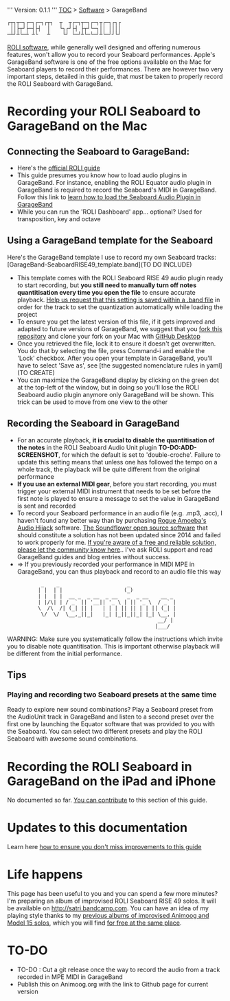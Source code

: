 '''
Version: 0.1.1
'''
[TOC](../README.md) > [Software](README.md) > GarageBand
```
┌┬┐┬─┐┌─┐┌─┐┌┬┐  ┬  ┬┌─┐┬─┐┌─┐┬┌─┐┌┐┌
 ││├┬┘├─┤├┤  │   └┐┌┘├┤ ├┬┘└─┐││ ││││
─┴┘┴└─┴ ┴└   ┴    └┘ └─┘┴└─└─┘┴└─┘┘└┘
```

[ROLI software](software.md), while generally well designed and offering numerous features, won't allow you to record your Seaboard performances. Apple's GarageBand software is one of the free options available on the Mac for Seaboard players to record their performances. There are however two very important steps, detailed in this guide, that *must* be taken to properly record the ROLI Seaboard with GarageBand.



# Recording your ROLI Seaboard to GarageBand on the Mac

## Connecting the Seaboard to GarageBand:

* Here's the [official ROLI guide](https://support.roli.com/article/using-the-seaboard-with-garageband/)
 * This guide presumes you know how to load audio plugins in GarageBand. For instance, enabling the ROLI Equator audio plugin in GarageBand is required to record the Seaboard's MIDI in GarageBand. Follow this link to [learn how to load the Seaboard Audio Plugin in GarageBand ](https://support.native-instruments.com/hc/en-us/articles/210292525-How-to-Insert-Native-Instruments-Plug-ins-in-GarageBand)
* While you can run the 'ROLI Dashboard' app... optional? Used for transposition, key and octave

## Using a GarageBand template for the Seaboard

Here's the GarageBand template I use to record my own Seaboard tracks: [GarageBand-SeaboardRISE49_template.band](TO DO INCLUDE)

* This template comes with the ROLI Seaboard RISE 49 audio plugin ready to start recording, but __you still need to manually turn off notes quantitisation every time you open the file__ to ensure accurate playback. [Help us request that this setting is saved within a .band file](TO-BE-CREATED) in order for the track to set the quantization automatically while loading the project
* To ensure you get the latest version of this file, if it gets improved and adapted to future versions of GarageBand, we suggest that you [fork this repository]() and clone your fork on your Mac with [GitHub Desktop]()
* Once you retrieved the file, lock it to ensure it doesn't get overwritten. You do that by selecting the file, press Command-i and enable the 'Lock' checkbox. After you open your template in GarageBand, you'll have to select 'Save as', see [the suggested nomenclature rules in yaml](TO CREATE)
* You can maximize the GarageBand display by clicking on the green dot at the top-left of the window, but in doing so you'll lose the ROLI Seaboard audio plugin anymore only GarageBand will be shown. This trick can be used to move from one view to the other

## Recording the Seaboard in GarageBand

* For an accurate playback, __it is crucial to disable the quantitisation of the notes__ in the ROLI Seaboard Audio Unit plugin __TO-DO:ADD-SCREENSHOT__, for which the default is set to 'double-croche'. Failure to update this setting means that unless one has followed the tempo on a whole track, the playback will be quite different from the original performance
* __If you use an external MIDI gear__, before you start recording, you must trigger your external MIDI instrument that needs to be set before the first note is played to ensure a message to set the value in GarageBand is sent and recorded  
* To record your Seaboard performance in an audio file (e.g. .mp3, .acc), I haven't found any better way than by purchasing [Rogue Amoeba's Audio Hijack](http://rogueamoeba.com/audiohijack/) software. [The Soundflower open source software](https://github.com/mattingalls/Soundflower) that should constitute a solution has not been updated since 2014 and failed to work properly for me. [If you're aware of a free and reliable solution, please let the community know here](LINK-TO-A-RELATED-ISSUE).. I've ask ROLI support and read GarageBand guides and blog entries without success.
 * => If you previously recorded your performance in MIDI MPE in GarageBand, you can thus playback and record to an audio file this way

```
           _    _                      _               
          | |  | |                    (_)              
          | |  | |  __ _  _ __  _ __   _  _ __    __ _
          | |/\| | / _` || '__|| '_ \ | || '_ \  / _` |
          \  /\  /| (_| || |   | | | || || | | || (_| |
           \/  \/  \__,_||_|   |_| |_||_||_| |_| \__, |
                                                 __/ |
                                                |___/
```
  WARNING: Make sure you systematically follow the instructions which invite you to disable note quantitisation. This is important otherwise playback will be different from the initial performance.


## Tips

### Playing and recording two Seaboard presets at the same time

Ready to explore new sound combinations? Play a Seaboard preset from the AudioUnit track in GarageBand and listen to a second preset over the first one by launching the Equator software that was provided to you with the Seaboard. You can select two different presets and play the ROLI Seaboard with awesome sound combinations.



# Recording the ROLI Seaboard in GarageBand on the iPad and iPhone

No documented so far. [You can contribute](../contribute.md) to this section of this guide.


# Updates to this documentation

Learn here [how to ensure you don't miss improvements to this guide](TO-DO)

# Life happens

This page has been useful to you and you can spend a few more minutes? I'm preparing an album of improvised ROLI Seaboard RISE 49 solos. It will be available on http://satri.bandcamp.com. You can have an idea of my playing style thanks to my [previous albums of improvised Animoog and Model 15 solos](http://animoog.org/satri), which you will find [for free at the same place](http://satri.bandcamp.com).


# TO-DO

* TO-DO : Cut a git release once the way to record the audio from a track recorded in MPE MIDI in GarageBand
* Publish this on Animoog.org with the link to Github page for current version
